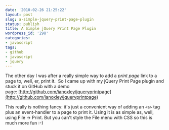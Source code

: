 ```yaml
---
date: '2010-02-26 21:25:22'
layout: post
slug: a-simple-jquery-print-page-plugin
status: publish
title: A Simple jQuery Print Page Plugin
wordpress_id: '298'
categories:
- javascript
tags:
- github
- javascript
- jquery
---
```


The other day I was after a really simple way to add a _print page_ link to a page to, well, er, print it.  So I came up with my jQuery Print Page plugin and stuck it on GitHub with a demo page: [http://github.com/ianoxley/jqueryprintpage](http://github.com/ianoxley/jqueryprintpage)

This really is nothing fancy: it's just a convenient way of adding an `<a>` tag plus an event-handler to a page to print it. Using it is as simple as, well, using File -> Print. But you can't style the File menu with CSS so this is much more fun :-)
